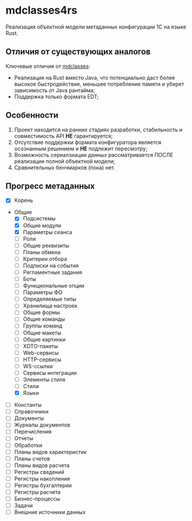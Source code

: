 # mdclasses4rs
Реализация объектной модели метаданных конфигурации 1С на языке Rust.

## Отличия от существующих аналогов
Ключевые отличия от [mdclasses](https://github.com/1c-syntax/mdclasses):
* Реализация на Rust вместо Java, что потенциально даст более высокое быстродействие, меньшее потребление памяти и уберет
зависимость от Java рантайма;
* Поддержка только формата EDT;

## Особенности
1. Проект находится на ранних стадиях разработки, стабильность и совместимость API **НЕ** гарантируется;
2. Отсутствие поддержки формата конфигуратора является осознанным решением и **НЕ** подлежит пересмотру;
3. Возможность сериалзиации данных рассматривается ПОСЛЕ реализации полной объектной модели;
4. Сравнительных бенчмарков (пока) нет.

## Прогресс метаданных
- [x] Корень
- Общие
    - [x] Подсистемы
    - [x] Общие модули
    - [x] Параметры сеанса
    - [ ] Роли
    - [ ] Общие реквизиты
    - [ ] Планы обмена
    - [ ] Критерии отбора
    - [ ] Подписки на события
    - [ ] Регламентные задания
    - [ ] Боты
    - [ ] Функциональные опции
    - [ ] Параметры ФО
    - [ ] Определяемые типы
    - [ ] Хранилища настроек
    - [ ] Общие формы
    - [ ] Общие команды
    - [ ] Группы команд
    - [ ] Общие макеты
    - [ ] Общие картинки
    - [ ] XDTO-пакеты
    - [ ] Web-сервисы
    - [ ] HTTP-сервисы
    - [ ] WS-ссылки
    - [ ] Сервисы интеграции
    - [ ] Элементы стиля
    - [ ] Стили
    - [x] Языки
- [ ] Константы
- [ ] Справочники
- [ ] Документы
- [ ] Журналы документов
- [ ] Перечисления
- [ ] Отчеты
- [ ] Обработки
- [ ] Планы видов характеристик
- [ ] Планы счетов
- [ ] Планы видов расчета
- [ ] Регистры сведений
- [ ] Регистры накопления
- [ ] Регистры бухгалтерии
- [ ] Регистры расчета
- [ ] Бизнес-процессы
- [ ] Задачи
- [ ] Внешние источники данных